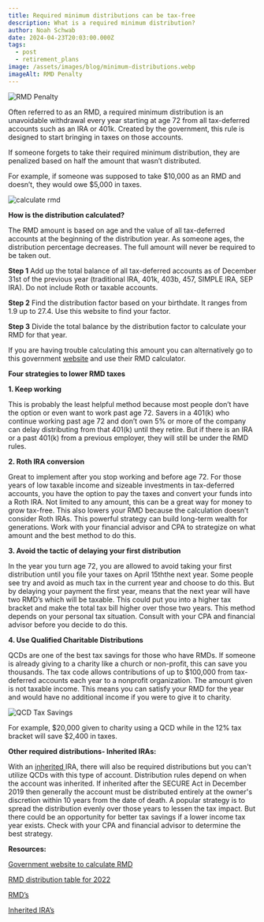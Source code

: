 ```yaml
---
title: Required minimum distributions can be tax-free
description: What is a required minimum distribution?
author: Noah Schwab
date: 2024-04-23T20:03:00.000Z
tags:
  - post
  - retirement_plans
image: /assets/images/blog/minimum-distributions.webp
imageAlt: RMD Penalty
---
```

![RMD Penalty](/assets/images/blog/rmd-penalty.webp "RMD Penalty")

Often referred to as an RMD, a required minimum distribution is an unavoidable withdrawal every year starting at age 72 from all tax-deferred accounts such as an IRA or 401k. Created by the government, this rule is designed to start bringing in taxes on those accounts. 

If someone forgets to take their required minimum distribution, they are penalized based on half the amount that wasn’t distributed. 

For example, if someone was supposed to take $10,000 as an RMD and doesn’t, they would owe $5,000 in taxes.

![calculate rmd](/assets/images/blog/calculate-rmd.webp "calculate rmd")

**How is the distribution calculated?**

The RMD amount is based on age and the value of all tax-deferred accounts at the beginning of the distribution year. As someone ages, the distribution percentage decreases. The full amount will never be required to be taken out.  

**Step 1** Add up the total balance of all tax-deferred accounts as of December 31st of the previous year (traditional IRA, 401k, 403b, 457, SIMPLE IRA, SEP IRA). Do not include Roth or taxable accounts.

**Step 2** Find the distribution factor based on your birthdate. It ranges from 1.9 up to 27.4. Use this website to find your factor.

**Step 3** Divide the total balance by the distribution factor to calculate your RMD for that year.

If you are having trouble calculating this amount you can alternatively go to this government [website](https://www.investor.gov/financial-tools-calculators/calculators/required-minimum-distribution-calculator) and use their RMD calculator.

**Four strategies to lower RMD taxes**

**1. Keep working**

This is probably the least helpful method because most people don’t have the option or even want to work past age 72. Savers in a 401(k) who continue working past age 72 and don’t own 5% or more of the company can delay distributing from that 401(k) until they retire. But if there is an IRA or a past 401(k) from a previous employer, they will still be under the RMD rules. 

**2. Roth IRA conversion**

Great to implement after you stop working and before age 72. For those years of low taxable income and sizeable investments in tax-deferred accounts, you have the option to pay the taxes and convert your funds into a Roth IRA. Not limited to any amount, this can be a great way for money to grow tax-free. This also lowers your RMD because the calculation doesn’t consider Roth IRAs. This powerful strategy can build long-term wealth for generations. Work with your financial advisor and CPA to strategize on what amount and the best method to do this.

**3. Avoid the tactic of delaying your first distribution**

In the year you turn age 72, you are allowed to avoid taking your first distribution until you file your taxes on April 15ththe next year. Some people see try and avoid as much tax in the current year and choose to do this. But by delaying your payment the first year, means that the next year will have two RMD’s which will be taxable. This could put you into a higher tax bracket and make the total tax bill higher over those two years. This method depends on your personal tax situation. Consult with your CPA and financial advisor before you decide to do this.

**4. Use Qualified Charitable Distributions**

QCDs are one of the best tax savings for those who have RMDs. If someone is already giving to a charity like a church or non-profit, this can save you thousands. The tax code allows contributions of up to $100,000 from tax-deferred accounts each year to a nonprofit organization. The amount given is not taxable income. This means you can satisfy your RMD for the year and would have no additional income if you were to give it to charity. 

![QCD Tax Savings](/assets/images/blog/qcd-tax-savings.webp "QCD Tax Savings")

For example, $20,000 given to charity using a QCD while in the 12% tax bracket will save $2,400 in taxes.

**Other required distributions- Inherited IRAs:**

With an [inherited ](https://www.investopedia.com/articles/personal-finance/102815/rules-rmds-ira-beneficiaries.asp)IRA, there will also be required distributions but you can't utilize QCDs with this type of account. Distribution rules depend on when the account was inherited. If inherited after the SECURE Act in December 2019 then generally the account must be distributed entirely at the owner's discretion within 10 years from the date of death. A popular strategy is to spread the distribution evenly over those years to lessen the tax impact. But there could be an opportunity for better tax savings if a lower income tax year exists. Check with your CPA and financial advisor to determine the best strategy.

**Resources:**

[Government website to calculate RMD](https://www.investor.gov/financial-tools-calculators/calculators/required-minimum-distribution-calculator)

[RMD distribution table for 2022](https://www.bankrate.com/retirement/ira-rmd-table/#:~:text=To%20calculate%20your%20required%20minimum,calculate%20your%20RMD%20every%20year)

[RMD’s](https://www.investopedia.com/terms/r/requiredminimumdistribution.asp)

[Inherited IRA’s](https://www.investopedia.com/articles/personal-finance/102815/rules-rmds-ira-beneficiaries.asp)
